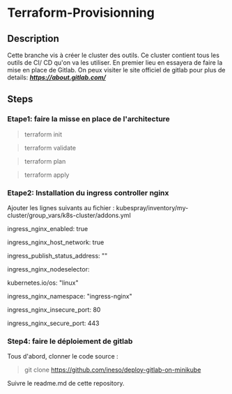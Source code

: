 # Terraform-Provisionning

## Description
Cette branche vis à créer le cluster des outils. Ce cluster contient tous les outils de CI/
 CD qu'on va les utiliser. En premier lieu en essayera de faire la mise en place de Gitlab. 
 On peux visiter le site officiel de gitlab pour plus de details: ***https://about.gitlab.com/***

## Steps

### Etape1: faire la misse en place de l'architecture 

>terraform init

>terraform validate

>terraform plan

>terraform apply 

### Etape2: Installation du ingress controller nginx 

Ajouter les lignes suivants au  fichier : kubespray/inventory/my-cluster/group_vars/k8s-cluster/addons.yml

ingress_nginx_enabled: true

ingress_nginx_host_network: true

ingress_publish_status_address: ""

ingress_nginx_nodeselector:

  kubernetes.io/os: "linux"

ingress_nginx_namespace: "ingress-nginx"

ingress_nginx_insecure_port: 80

ingress_nginx_secure_port: 443



### Step4: faire le déploiement de gitlab 

Tous d'abord, clonner le code source :

> git clone https://github.com/ineso/deploy-gitlab-on-minikube

Suivre le readme.md de cette repository.
